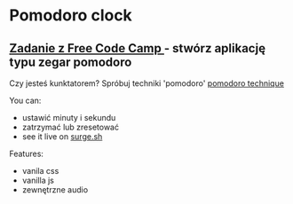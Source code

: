 Pomodoro clock
===========================
[Zadanie z Free Code Camp ](https://www.freecodecamp.org/challenges/build-a-pomodoro-clock) - stwórz aplikację typu zegar pomodoro
--------------------------
Czy jesteś kunktatorem? Spróbuj techniki 'pomodoro' [pomodoro technique](https://en.wikipedia.org/wiki/Pomodoro_Technique)

You can:
- ustawić minuty i sekundu
- zatrzymać lub zresetować
- see it live on [surge.sh](http://fccpomodoroclock.surge.sh/)

Features:
- vanila css
- vanilla js
- zewnętrzne audio
